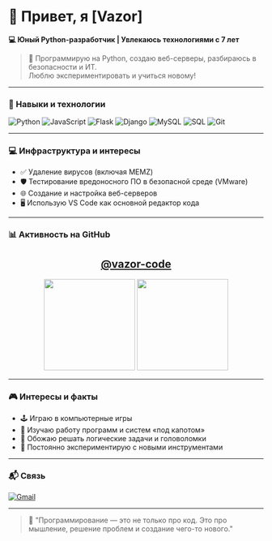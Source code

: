 # 👋 Привет, я [Vazor]

**💻 Юный Python-разработчик | Увлекаюсь технологиями с 7 лет**

> 🐍 Программирую на Python, создаю веб-серверы, разбираюсь в безопасности и ИТ.  
> Люблю экспериментировать и учиться новому!

---

### 🔧 Навыки и технологии

<p align="left">
  <img src="https://img.shields.io/badge/Python-3776AB?style=for-the-badge&logo=python&logoColor=white" alt="Python">
  <img src="https://img.shields.io/badge/JavaScript-F7DF1E?style=for-the-badge&logo=javascript&logoColor=black" alt="JavaScript">
  <img src="https://img.shields.io/badge/Flask-000000?style=for-the-badge&logo=flask&logoColor=white" alt="Flask">
  <img src="https://img.shields.io/badge/Django-092E20?style=for-the-badge&logo=django&logoColor=white" alt="Django">
  <img src="https://img.shields.io/badge/MySQL-4479A1?style=for-the-badge&logo=mysql&logoColor=white" alt="MySQL">
  <img src="https://img.shields.io/badge/SQL-orange?style=for-the-badge&logo=mysql&logoColor=white" alt="SQL">
  <img src="https://img.shields.io/badge/Git-F05032?style=for-the-badge&logo=git&logoColor=white" alt="Git">
</p>

---

### 💻 Инфраструктура и интересы

- ✅ Удаление вирусов (включая MEMZ)
- 🛡️ Тестирование вредоносного ПО в безопасной среде (VMware)
- 🌐 Создание и настройка веб-серверов
- 🖥 Использую VS Code как основной редактор кода

---

### 📊 Активность на GitHub

<div align="center">
  <h2>
    <a href="https://github.com/vazor-code">@vazor-code</a>
  </h2>

  <img height="180em" src="https://github-readme-stats.vercel.app/api?username=vazor-code&show_icons=true&theme=dracula&count_private=true"/>
  <img height="180em" src="https://github-readme-stats.vercel.app/api/top-langs/?username=vazor-code&layout=compact&theme=dracula"/>
</div>

---

### 🎮 Интересы и факты

- 🕹 Играю в компьютерные игры
- 🤖 Изучаю работу программ и систем «под капотом»
- 🧠 Обожаю решать логические задачи и головоломки
- 🧪 Постоянно экспериментирую с новыми инструментами

---

### 📬 Связь

<p align="left">
  <a href="mailto:scoutboy0202@gmail.com">
    <img src=" https://img.shields.io/badge/Gmail-D14836?style=for-the-badge&logo=gmail&logoColor=white" alt="Gmail">
  </a>
</p>

---

> 🚀 "Программирование — это не только про код. Это про мышление, решение проблем и создание чего-то нового."
